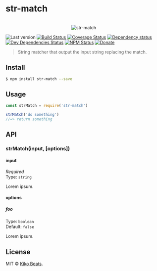 # str-match

<p align="center">
  <br>
  <img src="https://i.imgur.com/Mh13XWB.gif" alt="str-match">
  <br>
</p>

![Last version](https://img.shields.io/github/tag/Kikobeats/str-match.svg?style=flat-square)
[![Build Status](https://img.shields.io/travis/Kikobeats/str-match/master.svg?style=flat-square)](https://travis-ci.org/Kikobeats/str-match)
[![Coverage Status](https://img.shields.io/coveralls/Kikobeats/str-match.svg?style=flat-square)](https://coveralls.io/github/Kikobeats/str-match)
[![Dependency status](https://img.shields.io/david/Kikobeats/str-match.svg?style=flat-square)](https://david-dm.org/Kikobeats/str-match)
[![Dev Dependencies Status](https://img.shields.io/david/dev/Kikobeats/str-match.svg?style=flat-square)](https://david-dm.org/Kikobeats/str-match#info=devDependencies)
[![NPM Status](https://img.shields.io/npm/dm/str-match.svg?style=flat-square)](https://www.npmjs.org/package/str-match)
[![Donate](https://img.shields.io/badge/donate-paypal-blue.svg?style=flat-square)](https://paypal.me/Kikobeats)

> String matcher that output the input string replacing the match.

## Install

```bash
$ npm install str-match --save
```

## Usage

```js
const strMatch = require('str-match')

strMatch('do something')
//=> return something
```

## API

### strMatch(input, [options])

#### input

*Required*<br>
Type: `string`

Lorem ipsum.

#### options

##### foo

Type: `boolean`<br>
Default: `false`

Lorem ipsum.

## License

MIT © [Kiko Beats](https://github.com/Kikobeats).
